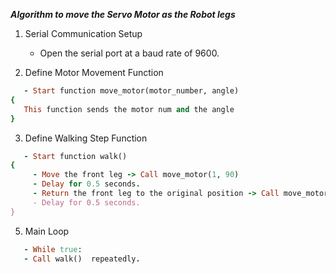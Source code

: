 






***Algorithm to move the Servo Motor as the Robot legs***
1. Serial Communication Setup
   - Open the serial port at a baud rate of 9600.

2. Define Motor Movement Function
```ruby
   - Start function move_motor(motor_number, angle)
{
   This function sends the motor num and the angle
}
```
3. Define Walking Step Function
```ruby
   - Start function walk()
{
     - Move the front leg -> Call move_motor(1, 90)
     - Delay for 0.5 seconds.
     - Return the front leg to the original position -> Call move_motor(1, 30) // Return front leg backward.
     - Delay for 0.5 seconds.
}
```
5. Main Loop
```ruby
   - While true:
   - Call walk()  repeatedly.
```
